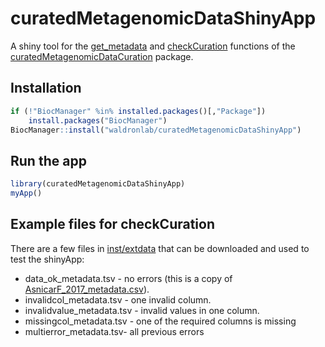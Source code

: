 
# curatedMetagenomicDataShinyApp

A shiny tool for the [get_metadata](https://github.com/waldronlab/curatedMetagenomicDataCuration/blob/master/man/get_metadata.Rd)
and
[checkCuration](https://github.com/waldronlab/curatedMetagenomicDataCuration/blob/master/man/checkCuration.Rd)
functions of the
[curatedMetagenomicDataCuration](https://github.com/waldronlab/curatedMetagenomicDataCuration)
package.


## Installation

```r
if (!"BiocManager" %in% installed.packages()[,"Package"])
    install.packages("BiocManager")
BiocManager::install("waldronlab/curatedMetagenomicDataShinyApp") 
```

## Run the app

```r
library(curatedMetagenomicDataShinyApp)
myApp()
```

## Example files for checkCuration

There are a few files in [inst/extdata](https://github.com/waldronlab/curatedMetagenomicDataShinyApp/tree/main/inst/extdata)
that can be downloaded and used to test the shinyApp:

+ data_ok_metadata.tsv - no errors (this is a copy of [AsnicarF_2017_metadata.csv](https://github.com/waldronlab/curatedMetagenomicDataCuration/blob/master/inst/curated/AsnicarF_2017/AsnicarF_2017_metadata.tsv)).  
+ invalidcol_metadata.tsv - one invalid column.  
+ invalidvalue_metadata.tsv - invalid values in one column.  
+ missingcol_metadata.tsv - one of the required columns is missing  
+ multierror_metadata.tsv- all previous errors

